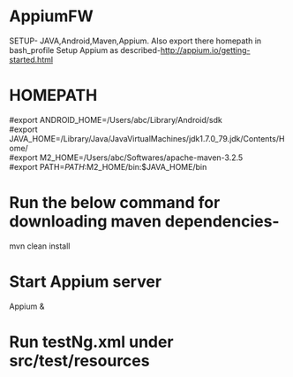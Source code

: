 # AppiumFW

SETUP- JAVA,Android,Maven,Appium. Also export there homepath in bash_profile
Setup Appium as described-http://appium.io/getting-started.html


# HOMEPATH
#export ANDROID_HOME=/Users/abc/Library/Android/sdk                                                     
#export JAVA_HOME=/Library/Java/JavaVirtualMachines/jdk1.7.0_79.jdk/Contents/Home/                    
#export M2_HOME=/Users/abc/Softwares/apache-maven-3.2.5                                                       
#export PATH=${PATH}:$M2_HOME/bin:$JAVA_HOME/bin                                              

# Run the below command for downloading maven dependencies-
mvn clean install 

# Start Appium server
Appium &

# Run testNg.xml under src/test/resources
